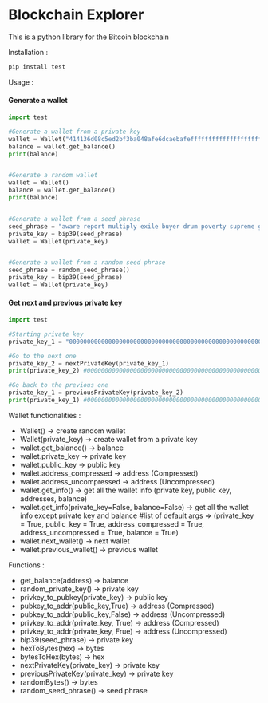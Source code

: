 # Blockchain Explorer
This is a python library for the Bitcoin blockchain

Installation :

```bash
pip install test
```

Usage :
#### Generate a wallet
```python
import test

#Generate a wallet from a private key
wallet = Wallet("414136d08c5ed2bf3ba048afe6dcaebafeffffffffffffffffffffffffffffff")
balance = wallet.get_balance()
print(balance)


#Generate a random wallet
wallet = Wallet()
balance = wallet.get_balance()
print(balance)


#Generate a wallet from a seed phrase
seed_phrase = "aware report multiply exile buyer drum poverty supreme gym oppose float acid"
private_key = bip39(seed_phrase)
wallet = Wallet(private_key)


#Generate a wallet from a random seed phrase
seed_phrase = random_seed_phrase()
private_key = bip39(seed_phrase)
wallet = Wallet(private_key)
```

#### Get next and previous private key
```python
import test

#Starting private key
private_key_1 = "0000000000000000000000000000000000000000000000000000000000000001"

#Go to the next one
private_key_2 = nextPrivateKey(private_key_1)
print(private_key_2) #0000000000000000000000000000000000000000000000000000000000000002

#Go back to the previous one
private_key_1 = previousPrivateKey(private_key_2)
print(private_key_1) #0000000000000000000000000000000000000000000000000000000000000001
```

Wallet functionalities : 
* Wallet() -> create random wallet
* Wallet(private_key) -> create wallet from a private key
* wallet.get_balance() -> balance
* wallet.private_key -> private key
* wallet.public_key -> public key
* wallet.address_compressed -> address (Compressed)
* wallet.address_uncompressed -> address (Uncompressed)
* wallet.get_info() -> get all the wallet info (private key, public key, addresses, balance)
* wallet.get_info(private_key=False, balance=False) -> get all the wallet info except private key and balance #list of default args => (private_key = True, public_key = True, address_compressed = True, address_uncompressed = True, balance = True)
* wallet.next_wallet() -> next wallet
* wallet.previous_wallet() -> previous wallet

Functions :
* get_balance(address) -> balance
* random_private_key() -> private key
* privkey_to_pubkey(private_key) -> public key
* pubkey_to_addr(public_key,True) -> address (Compressed)
* pubkey_to_addr(public_key,False) -> address (Uncompressed)
* privkey_to_addr(private_key, True) -> address (Compressed)
* privkey_to_addr(private_key, Frue) -> address (Uncompressed)
* bip39(seed_phrase) -> private key
* hexToBytes(hex) -> bytes
* bytesToHex(bytes) -> hex
* nextPrivateKey(private_key) -> private key
* previousPrivateKey(private_key) -> private key
* randomBytes() -> bytes
* random_seed_phrase() -> seed phrase

